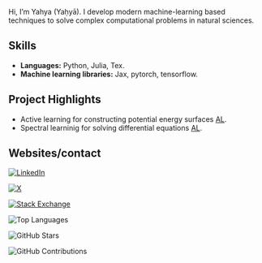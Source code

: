 
Hi, I’m Yahya (Yaḥyā). I develop modern machine-learning based techniques to solve complex computational problems in natural sciences.

## Skills
- **Languages:** Python, Julia, Tex.
- **Machine learning libraries:** Jax, pytorch, tensorflow.

## Project Highlights 
- Active learning for constructing potential energy surfaces [AL](https://github.com/CFEL-CMI/Active-Learning-of-PES).
- Spectral learninig for solving differential equations [AL](https://github.com/CFEL-CMI/FlowBasis).

## Websites/contact
[![LinkedIn](https://img.shields.io/badge/LinkedIn-0077B5?style=for-the-badge&logo=linkedin&logoColor=white)](https://www.linkedin.com/in/yahyasaleh/)

[![X](https://img.shields.io/badge/X-1DA1F2?style=for-the-badge&logo=x&logoColor=white)](https://twitter.com/yahya_saleh94)

[![Stack Exchange](https://img.shields.io/badge/Stack_Exchange-1E5397?style=for-the-badge&logo=stack-exchange&logoColor=white)](https://stats.stackexchange.com/users/218604/saleh)

<!---
Saleh0694/Saleh0694 is a ✨ special ✨ repository because its `README.md` (this file) appears on your GitHub profile.
You can click the Preview link to take a look at your changes.
--->


![Top Languages](https://github-readme-stats.vercel.app/api/top-langs/?username=Saleh0694&layout=compact&theme=default)

![GitHub Stars](https://img.shields.io/github/stars/Saleh0694?affiliations=OWNER%2CCOLLABORATOR)

![GitHub Contributions](https://github-readme-streak-stats.herokuapp.com/?user=Saleh0694&theme=default)

